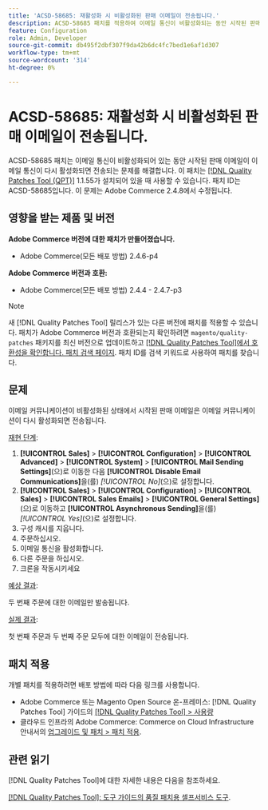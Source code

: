 ```yaml
---
title: 'ACSD-58685: 재활성화 시 비활성화된 판매 이메일이 전송됩니다.'
description: ACSD-58685 패치를 적용하여 이메일 통신이 비활성화되는 동안 시작된 판매 이메일이 이메일 통신이 다시 활성화되면 전송되는 Adobe Commerce 문제를 해결합니다.
feature: Configuration
role: Admin, Developer
source-git-commit: db495f2dbf307f9da42b6dc4fc7bed1e6af1d307
workflow-type: tm+mt
source-wordcount: '314'
ht-degree: 0%

---
```


# ACSD-58685: 재활성화 시 비활성화된 판매 이메일이 전송됩니다.

ACSD-58685 패치는 이메일 통신이 비활성화되어 있는 동안 시작된 판매 이메일이 이메일 통신이 다시 활성화되면 전송되는 문제를 해결합니다. 이 패치는 [[!DNL Quality Patches Tool (QPT)]](/help/tools/quality-patches-tool/quality-patches-tool-to-self-serve-quality-patches.md) 1.1.55가 설치되어 있을 때 사용할 수 있습니다. 패치 ID는 ACSD-58685입니다. 이 문제는 Adobe Commerce 2.4.8에서 수정됩니다.

## 영향을 받는 제품 및 버전

**Adobe Commerce 버전에 대한 패치가 만들어졌습니다.**

* Adobe Commerce(모든 배포 방법) 2.4.6-p4

**Adobe Commerce 버전과 호환:**

* Adobe Commerce(모든 배포 방법) 2.4.4 - 2.4.7-p3

>[!NOTE]
>
>새 [!DNL Quality Patches Tool] 릴리스가 있는 다른 버전에 패치를 적용할 수 있습니다. 패치가 Adobe Commerce 버전과 호환되는지 확인하려면 `magento/quality-patches` 패키지를 최신 버전으로 업데이트하고 [[!DNL Quality Patches Tool]에서 호환성을 확인합니다. 패치 검색 페이지](https://experienceleague.adobe.com/tools/commerce-quality-patches/index.html?lang=ko). 패치 ID를 검색 키워드로 사용하여 패치를 찾습니다.

## 문제

이메일 커뮤니케이션이 비활성화된 상태에서 시작된 판매 이메일은 이메일 커뮤니케이션이 다시 활성화되면 전송됩니다.

<u>재현 단계</u>:

1. **[!UICONTROL Sales]** > **[!UICONTROL Configuration]** > **[!UICONTROL Advanced]** > **[!UICONTROL System]** > **[!UICONTROL Mail Sending Settings]**(으)로 이동한 다음 **[!UICONTROL Disable Email Communications]**&#x200B;을(를) *[!UICONTROL No]*(으)로 설정합니다.
1. **[!UICONTROL Sales]** > **[!UICONTROL Configuration]** > **[!UICONTROL Sales]** > **[!UICONTROL Sales Emails]** > **[!UICONTROL General Settings]**(으)로 이동하고 **[!UICONTROL Asynchronous Sending]**&#x200B;을(를) *[!UICONTROL Yes]*(으)로 설정합니다.
1. 구성 캐시를 지웁니다.
1. 주문하십시오.
1. 이메일 통신을 활성화합니다.
1. 다른 주문을 하십시오.
1. 크론을 작동시키세요

<u>예상 결과</u>:

두 번째 주문에 대한 이메일만 발송됩니다.

<u>실제 결과</u>:

첫 번째 주문과 두 번째 주문 모두에 대한 이메일이 전송됩니다.

## 패치 적용

개별 패치를 적용하려면 배포 방법에 따라 다음 링크를 사용합니다.

* Adobe Commerce 또는 Magento Open Source 온-프레미스: [!DNL Quality Patches Tool] 가이드의 [[!DNL Quality Patches Tool] > 사용량](/help/tools/quality-patches-tool/usage.md)
* 클라우드 인프라의 Adobe Commerce: Commerce on Cloud Infrastructure 안내서의 [업그레이드 및 패치 > 패치 적용](https://experienceleague.adobe.com/docs/commerce-cloud-service/user-guide/develop/upgrade/apply-patches.html?lang=ko).

## 관련 읽기

[!DNL Quality Patches Tool]에 대한 자세한 내용은 다음을 참조하세요.

[[!DNL Quality Patches Tool]: 도구 가이드의 품질 패치용 셀프서비스 도구](/help/tools/quality-patches-tool/quality-patches-tool-to-self-serve-quality-patches.md).

